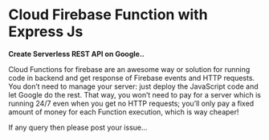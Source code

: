 # Cloud Firebase Function with Express Js

<b>Create Serverless REST API  on Google..</b>

Cloud Functions for firebase are an awesome way or solution for running code in backend  and get response of Firebase events and HTTP requests.
You don’t need to manage your server: just deploy the JavaScript code and let Google do the rest. That way, you won’t need to pay for a server which is running 24/7 even when you get no HTTP requests; you’ll only pay a fixed amount of money for each Function execution, which is way cheaper!


If any query then please post your issue...

